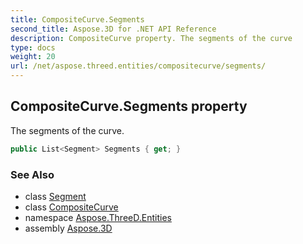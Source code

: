```yaml
---
title: CompositeCurve.Segments
second_title: Aspose.3D for .NET API Reference
description: CompositeCurve property. The segments of the curve
type: docs
weight: 20
url: /net/aspose.threed.entities/compositecurve/segments/
---
```

## CompositeCurve.Segments property

The segments of the curve.

```csharp
public List<Segment> Segments { get; }
```

### See Also

* class [Segment](../../compositecurve.segment/)
* class [CompositeCurve](../)
* namespace [Aspose.ThreeD.Entities](../../../aspose.threed.entities/)
* assembly [Aspose.3D](../../../)


